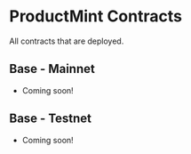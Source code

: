 # ProductMint Contracts

All contracts that are deployed.

## Base - Mainnet

- Coming soon!

## Base - Testnet

- Coming soon!
